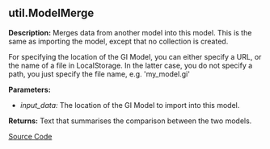## util.ModelMerge  
  
  
**Description:** Merges data from another model into this model.
This is the same as importing the model, except that no collection is created.


For specifying the location of the GI Model, you can either specify a URL, or the name of a file
in LocalStorage.
In the latter case, you do not specify a path, you just specify the file name, e.g. 'my_model.gi'  
  
**Parameters:**  
  * *input\_data:* The location of the GI Model to import into this model.  
  
**Returns:** Text that summarises the comparison between the two models.  

[Source Code](https://github.com/design-automation/mobius-sim-funcs/blob/main/src/modules/functions/util/ModelMerge.ts) 